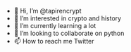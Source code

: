 - 👋 Hi, I’m @tapirencrypt
- 👀 I’m interested in crypto and history
- 🌱 I’m currently learning a lot
- 💞️ I’m looking to collaborate on python
- 📫 How to reach me Twitter

<!---
tapirencrypt/tapirencrypt is a ✨ special ✨ repository because its `README.md` (this file) appears on your GitHub profile.
You can click the Preview link to take a look at your changes.
--->
